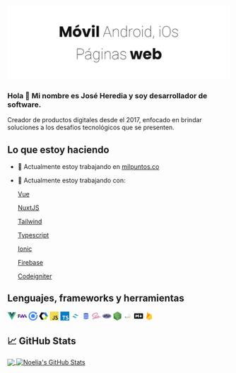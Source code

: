![Jochdev - Fullstack developer](https://raw.githubusercontent.com/jochdev/jochdev/master/assets/header.png)

### Hola 👋 Mi nombre es Jos&eacute; Heredia y soy desarrollador de software.

Creador de productos digitales desde el 2017, enfocado en brindar soluciones a los desafíos tecnológicos que se presenten.



## Lo que estoy haciendo

- 🔭 Actualmente estoy trabajando en [milpuntos.co](https://milpuntos.co)
- 🌱 Actualmente estoy trabajando con:

  [Vue](https://reactjs.org)
  
  [NuxtJS](https://nuxtjs.org/)
  
  [Tailwind](https://tailwindcss.com/)
  
  [Typescript](https://www.typescriptlang.org/)

  [Ionic](https://ionicframework.com/)

  [Firebase](https://firebase.google.com/)

  [Codeigniter](https://codeigniter.com/)

## Lenguajes, frameworks y herramientas

<code><img height="20" src="https://raw.githubusercontent.com/github/explore/80688e429a7d4ef2fca1e82350fe8e3517d3494d/topics/vue/vue.png" alt="VueJS"></code>
<code><img height="20" src="https://raw.githubusercontent.com/github/explore/80688e429a7d4ef2fca1e82350fe8e3517d3494d/topics/pwa/pwa.png" alt="PWA"></code>
<code><img height="20" src="https://raw.githubusercontent.com/ionic-team/ionic-framework/main/.github/assets/logo.png" alt="Ionic"></code>
<code><img height="20" src="https://raw.githubusercontent.com/github/explore/80688e429a7d4ef2fca1e82350fe8e3517d3494d/topics/web-components/web-components.png" alt="web-component"></code>
<code><img height="20" src="https://raw.githubusercontent.com/github/explore/80688e429a7d4ef2fca1e82350fe8e3517d3494d/topics/javascript/javascript.png"></code>
<code><img height="20" src="https://raw.githubusercontent.com/github/explore/80688e429a7d4ef2fca1e82350fe8e3517d3494d/topics/typescript/typescript.png"></code>
<code><img height="20" src="https://raw.githubusercontent.com/github/explore/80688e429a7d4ef2fca1e82350fe8e3517d3494d/topics/tailwind/tailwind.png"></code>
<code><img height="20" src="https://raw.githubusercontent.com/github/explore/80688e429a7d4ef2fca1e82350fe8e3517d3494d/topics/sql/sql.png" alt="SQL"></code>
<code><img height="20" src="https://raw.githubusercontent.com/github/explore/80688e429a7d4ef2fca1e82350fe8e3517d3494d/topics/sass/sass.png" alt="SASS"></code>
<code><img height="20" src="https://raw.githubusercontent.com/github/explore/ccc16358ac4530c6a69b1b80c7223cd2744dea83/topics/php/php.png" alt="PHP"></code>
<code><img height="20" src="https://raw.githubusercontent.com/github/explore/80688e429a7d4ef2fca1e82350fe8e3517d3494d/topics/nodejs/nodejs.png" alt="Node"></code>
<code><img height="20" src="https://raw.githubusercontent.com/github/explore/80688e429a7d4ef2fca1e82350fe8e3517d3494d/topics/mysql/mysql.png" alt="MySql"></code>
<code><img height="20" src="https://raw.githubusercontent.com/github/explore/80688e429a7d4ef2fca1e82350fe8e3517d3494d/topics/markdown/markdown.png" alt="Markdown"></code>
<code><img height="20" src="https://raw.githubusercontent.com/github/explore/80688e429a7d4ef2fca1e82350fe8e3517d3494d/topics/firebase/firebase.png" alt="Firebase"></code>
<!-- <code><img height="20" src="" alt="Ionic"></code> -->




## &#x1f4c8; GitHub Stats

<a href="https://github.com/jochdev/jochdev">
  <img align="center" src="https://github-readme-stats.vercel.app/api/top-langs/?username=jochdev&hide=java,html,tex&title_color=fff&text_color=9f9f9f&icon_color=79ff97&bg_color=151515&langs_count=3" />
</a>
<a href="https://github.com/jochdev/jochdev">
  <img align="center" src="https://github-readme-stats.vercel.app/api?username=jochdev&show_icons=true&line_height=27&count_private=true&title_color=fff&text_color=9f9f9f&icon_color=79ff97&bg_color=151515" alt="Noelia's GitHub Stats" />
</a>
